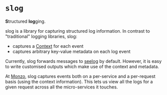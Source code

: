 # `slog`
**S**tructured **log**ging.

slog is a library for capturing structured log information. In contrast to "traditional" logging libraries, slog:

* captures a [Context](https://golang.org/pkg/context/) for each event
* captures arbitrary key-value metadata on each log event

Currently, slog forwards messages to [seelog](https://github.com/cihub/seelog) by default. However, it is easy to write customised outputs which make use of the context and metadata.

At [Monzo](https://monzo.com/), slog captures events both on a per-service and a per-request basis (using the context information). This lets us view all the logs for a given request across all the micro-services it touches.
